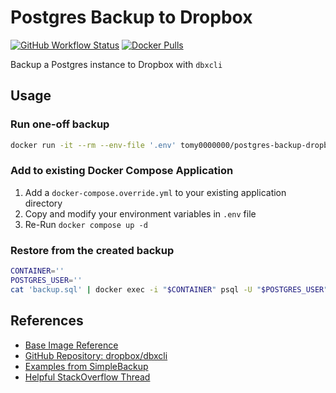 # Postgres Backup to Dropbox

[![GitHub Workflow Status](https://img.shields.io/github/actions/workflow/status/tomy0000000/images/postgres-backup-dropbox.yml?logo=Github)](https://github.com/tomy0000000/images/actions/workflows/postgres-backup-dropbox.yml)
[![Docker Pulls](https://img.shields.io/docker/pulls/tomy0000000/postgres-backup-dropbox?logo=docker)](https://hub.docker.com/repository/docker/tomy0000000/postgres-backup-dropbox)

Backup a Postgres instance to Dropbox with `dbxcli`

## Usage

### Run one-off backup

```bash
docker run -it --rm --env-file '.env' tomy0000000/postgres-backup-dropbox:15
```

### Add to existing Docker Compose Application

1. Add a `docker-compose.override.yml` to your existing application directory
2. Copy and modify your environment variables in `.env` file
3. Re-Run `docker compose up -d`

### Restore from the created backup

```bash
CONTAINER=''
POSTGRES_USER=''
cat 'backup.sql' | docker exec -i "$CONTAINER" psql -U "$POSTGRES_USER"
```

## References

- [Base Image Reference](https://hub.docker.com/_/postgres)
- [GitHub Repository: dropbox/dbxcli](https://github.com/dropbox/dbxcli)
- [Examples from SimpleBackup](https://simplebackups.com/blog/docker-postgres-backup-restore-guide-with-examples/)
- [Helpful StackOverflow Thread](https://stackoverflow.com/questions/24718706/backup-restore-a-dockerized-postgresql-database)
